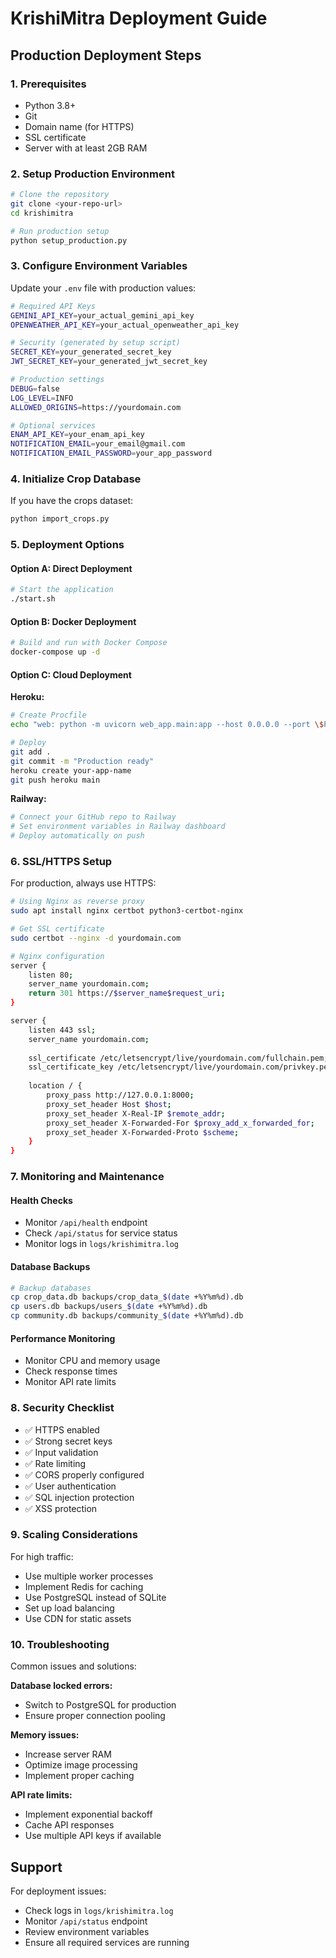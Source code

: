 # KrishiMitra Deployment Guide

## Production Deployment Steps

### 1. Prerequisites
- Python 3.8+
- Git
- Domain name (for HTTPS)
- SSL certificate
- Server with at least 2GB RAM

### 2. Setup Production Environment

```bash
# Clone the repository
git clone <your-repo-url>
cd krishimitra

# Run production setup
python setup_production.py
```

### 3. Configure Environment Variables

Update your `.env` file with production values:

```bash
# Required API Keys
GEMINI_API_KEY=your_actual_gemini_api_key
OPENWEATHER_API_KEY=your_actual_openweather_api_key

# Security (generated by setup script)
SECRET_KEY=your_generated_secret_key
JWT_SECRET_KEY=your_generated_jwt_secret_key

# Production settings
DEBUG=false
LOG_LEVEL=INFO
ALLOWED_ORIGINS=https://yourdomain.com

# Optional services
ENAM_API_KEY=your_enam_api_key
NOTIFICATION_EMAIL=your_email@gmail.com
NOTIFICATION_EMAIL_PASSWORD=your_app_password
```

### 4. Initialize Crop Database

If you have the crops dataset:
```bash
python import_crops.py
```

### 5. Deployment Options

#### Option A: Direct Deployment
```bash
# Start the application
./start.sh
```

#### Option B: Docker Deployment
```bash
# Build and run with Docker Compose
docker-compose up -d
```

#### Option C: Cloud Deployment

**Heroku:**
```bash
# Create Procfile
echo "web: python -m uvicorn web_app.main:app --host 0.0.0.0 --port \$PORT" > Procfile

# Deploy
git add .
git commit -m "Production ready"
heroku create your-app-name
git push heroku main
```

**Railway:**
```bash
# Connect your GitHub repo to Railway
# Set environment variables in Railway dashboard
# Deploy automatically on push
```

### 6. SSL/HTTPS Setup

For production, always use HTTPS:

```bash
# Using Nginx as reverse proxy
sudo apt install nginx certbot python3-certbot-nginx

# Get SSL certificate
sudo certbot --nginx -d yourdomain.com

# Nginx configuration
server {
    listen 80;
    server_name yourdomain.com;
    return 301 https://$server_name$request_uri;
}

server {
    listen 443 ssl;
    server_name yourdomain.com;
    
    ssl_certificate /etc/letsencrypt/live/yourdomain.com/fullchain.pem;
    ssl_certificate_key /etc/letsencrypt/live/yourdomain.com/privkey.pem;
    
    location / {
        proxy_pass http://127.0.0.1:8000;
        proxy_set_header Host $host;
        proxy_set_header X-Real-IP $remote_addr;
        proxy_set_header X-Forwarded-For $proxy_add_x_forwarded_for;
        proxy_set_header X-Forwarded-Proto $scheme;
    }
}
```

### 7. Monitoring and Maintenance

#### Health Checks
- Monitor `/api/health` endpoint
- Check `/api/status` for service status
- Monitor logs in `logs/krishimitra.log`

#### Database Backups
```bash
# Backup databases
cp crop_data.db backups/crop_data_$(date +%Y%m%d).db
cp users.db backups/users_$(date +%Y%m%d).db
cp community.db backups/community_$(date +%Y%m%d).db
```

#### Performance Monitoring
- Monitor CPU and memory usage
- Check response times
- Monitor API rate limits

### 8. Security Checklist

- ✅ HTTPS enabled
- ✅ Strong secret keys
- ✅ Input validation
- ✅ Rate limiting
- ✅ CORS properly configured
- ✅ User authentication
- ✅ SQL injection protection
- ✅ XSS protection

### 9. Scaling Considerations

For high traffic:
- Use multiple worker processes
- Implement Redis for caching
- Use PostgreSQL instead of SQLite
- Set up load balancing
- Use CDN for static assets

### 10. Troubleshooting

Common issues and solutions:

**Database locked errors:**
- Switch to PostgreSQL for production
- Ensure proper connection pooling

**Memory issues:**
- Increase server RAM
- Optimize image processing
- Implement proper caching

**API rate limits:**
- Implement exponential backoff
- Cache API responses
- Use multiple API keys if available

## Support

For deployment issues:
- Check logs in `logs/krishimitra.log`
- Monitor `/api/status` endpoint
- Review environment variables
- Ensure all required services are running